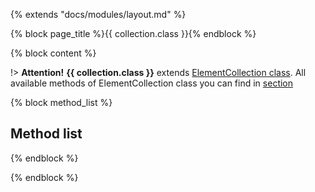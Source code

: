 {% extends "docs/modules/layout.md" %}

{% block page_title %}{{ collection.class }}{% endblock %}

{% block content %}

!> **Attention!** **{{ collection.class }}** extends [ElementCollection class](architecture/collection-class/collection-class.md).
All available methods of ElementCollection class you can find in [section](architecture/collection-class/collection-class.md#method-list) 

{% block method_list %}
## Method list

{% endblock %}

{% endblock %}